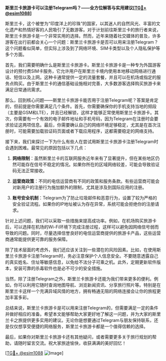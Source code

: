 **斯里兰卡旅游卡可以注册Telegram吗？——全方位解答与实用建议[[TG💪+ @esim1088](https://t.me/s/esim1088)]**

斯里兰卡，这个被誉为“印度洋上的珍珠”的国家，以其迷人的自然风光、丰富的文化遗产和热情好客的人民吸引了无数游客。对于计划前往斯里兰卡的旅行者来说，斯里兰卡旅游卡是一个非常实用的选择。然而，近年来随着社交媒体的普及，许多游客在出行前都会关心一个问题：斯里兰卡旅游卡是否可以用来注册Telegram？这个问题看似简单，但实际上涉及到了网络环境、SIM卡类型以及个人隐私保护等多个方面。

首先，我们需要明确什么是斯里兰卡旅游卡。斯里兰卡旅游卡是一种专为外国游客设计的预付费SIM卡服务，它允许用户在斯里兰卡境内使用本地移动网络进行通话、短信以及上网。这种卡通常提供一定的流量套餐，并且可以在机场或指定的服务点购买。由于斯里兰卡的通信基础设施相对完善，大多数游客选择购买旅游卡来满足日常通讯需求。

那么，回到核心问题——斯里兰卡旅游卡能否用于注册Telegram呢？答案是肯定的，但前提是你需要满足几个条件。首先，你需要确保你的手机支持当地的频段（主要是GSM和LTE），并且已经解锁，这样才能够正常使用斯里兰卡旅游卡。其次，你需要有一个有效的电子邮件地址和手机号码，因为Telegram在注册时会要求验证这两项信息。最后，你需要确认自己的网络环境足够稳定，尤其是在首次注册时，可能需要加载验证码页面或者下载应用程序，这都需要稳定的网络支持。

接下来，我们来探讨一下为什么有些人在尝试用斯里兰卡旅游卡注册Telegram时会遇到困难。最常见的原因包括以下几点：

1. **网络限制**：虽然斯里兰卡的互联网服务近年来有了显著提升，但在某些地区仍然可能存在信号不稳定的情况。如果你所在的区域网络较差，可能会导致验证码无法正常接收。
   
2. **运营商政策**：不同的电信运营商有不同的政策和服务条款。有些运营商可能会对新用户的注册行为施加额外的限制，尤其是涉及到国际应用的注册。

3. **账号安全机制**：Telegram为了防止垃圾邮件和恶意行为，设置了较为严格的安全验证流程。如果你的IP地址被认为存在异常，系统可能会拒绝你的注册请求。

针对上述问题，我们可以采取一些措施来提高成功率。例如，在机场购买旅游卡后，可以选择在机场的Wi-Fi环境下完成注册过程，这样可以避免因网络信号弱而导致的问题。同时，尽量选择信誉良好的电信运营商提供的旅游卡产品，这些运营商通常能提供更可靠的服务保障。

除了技术层面的考虑外，我们还应该关注到一些潜在的风险因素。比如，在使用斯里兰卡旅游卡注册Telegram时，务必注意保护个人信息安全。不要随意透露自己的真实姓名、住址等敏感信息，以免给不法分子可乘之机。此外，定期更新软件版本，安装可靠的杀毒软件也是必不可少的安全措施。

当然，除了注册Telegram之外，斯里兰卡旅游卡还能为我们带来更多的便利。例如，你可以利用它随时查询地图导航、浏览新闻资讯、分享旅行照片等。特别是在斯里兰卡这样一个充满异域风情的地方，拥有畅通无阻的网络连接会让你的旅程更加丰富多彩。

总结来说，斯里兰卡旅游卡是可以用来注册Telegram的，但需要满足一定的条件并做好相应的准备。希望本文能够帮助大家更好地了解这一问题，并为大家的斯里兰卡之旅提供更多实用的建议。无论你是想要通过Telegram与朋友保持联系，还是仅仅想享受便捷的网络服务，斯里兰卡旅游卡都是一个值得信赖的选择。

最后，如果你对斯里兰卡旅游卡还有其他疑问，或者需要更多关于旅行规划的帮助，请随时留言交流。祝大家旅途愉快，收获满满的美好回忆！

[[TG💪+ @esim1088](https://t.me/s/esim1088) ![Image](https://i.postimg.cc/4NQfJmqS/Snipaste-2025-05-13-00-14-12.png)]